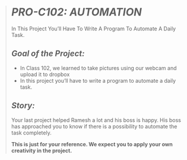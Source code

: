 ># ***PRO-C102: AUTOMATION***
>
>In This Project You’ll Have To Write A Program To Automate A Daily Task.
>
>## ***Goal of the Project:***
>
>- In Class 102, we learned to take pictures using our webcam and upload it to dropbox
>- In this project you’ll have to write a program to automate a daily task.
>
>
>## ***Story:***
>  Your last project helped Ramesh a lot and his boss is happy. His boss has approached you to know if there is a possibility to automate the task completely.
>
>    **This is just for your reference. We expect you to apply your own creativity in the project.**
>
